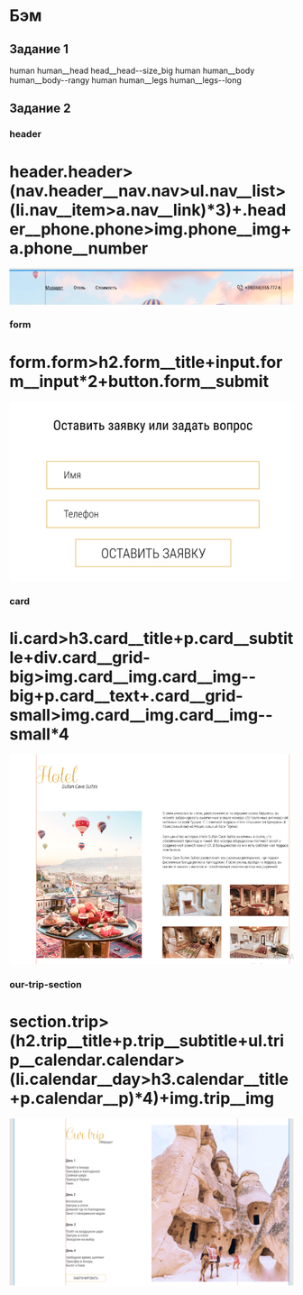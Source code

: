 # Бэм
## Задание 1
human 
human__head
head__head--size_big
human
human__body
human__body--rangy
human
human__legs
human__legs--long



## Задание 2
### header

# header.header>(nav.header__nav.nav>ul.nav__list>(li.nav__item>a.nav__link)*3)+.header__phone.phone>img.phone__img+a.phone__number

![alt text](pic/Screenshot_1.png)


### form 

# form.form>h2.form__title+input.form__input*2+button.form__submit

![Alt text](pic/Screenshot_2.png)

### card

# li.card>h3.card__title+p.card__subtitle+div.card__grid-big>img.card__img.card__img--big+p.card__text+.card__grid-small>img.card__img.card__img--small*4

![Alt text](pic/Screenshot_3.png)


### our-trip-section

# section.trip>(h2.trip__title+p.trip__subtitle+ul.trip__calendar.calendar>(li.calendar__day>h3.calendar__title+p.calendar__p)*4)+img.trip__img


![Alt text](pic/Screenshot_4.png)
